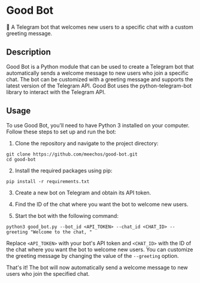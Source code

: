 # Good Bot

🤖 A Telegram bot that welcomes new users to a specific chat with a custom greeting message.

## Description

Good Bot is a Python module that can be used to create a Telegram bot that automatically sends a welcome message to new users who join a specific chat. The bot can be customized with a greeting message and supports the latest version of the Telegram API. Good Bot uses the python-telegram-bot library to interact with the Telegram API.

## Usage

To use Good Bot, you'll need to have Python 3 installed on your computer. Follow these steps to set up and run the bot:

1. Clone the repository and navigate to the project directory:

```
git clone https://github.com/meechos/good-bot.git
cd good-bot
```

2. Install the required packages using pip:

```
pip install -r requirements.txt
```

3. Create a new bot on Telegram and obtain its API token.

4. Find the ID of the chat where you want the bot to welcome new users.

5. Start the bot with the following command:

```
python3 good_bot.py --bot_id <API_TOKEN> --chat_id <CHAT_ID> --greeting "Welcome to the chat, "
```

Replace `<API_TOKEN>` with your bot's API token and `<CHAT_ID>` with the ID of the chat where you want the bot to welcome new users. You can customize the greeting message by changing the value of the `--greeting` option.

That's it! The bot will now automatically send a welcome message to new users who join the specified chat.

